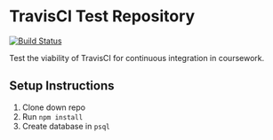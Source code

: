 # TravisCI Test Repository

[![Build Status](https://travis-ci.org/TFisch/travis-test.svg?branch=master)](https://travis-ci.org/TFisch/travis-test)

Test the viability of TravisCI for continuous integration in coursework.

## Setup Instructions

1. Clone down repo
1. Run `npm install`
1. Create database in `psql`